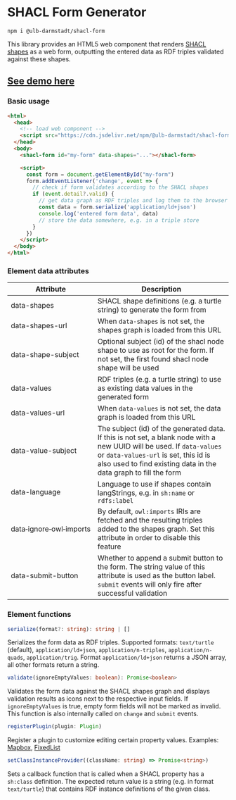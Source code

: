 # SHACL Form Generator

```
npm i @ulb-darmstadt/shacl-form
```

This library provides an HTML5 web component that renders [SHACL shapes](https://www.w3.org/TR/shacl/) as a web form, outputting the entered data as RDF triples validated against these shapes.

## [See demo here](https://ulb-darmstadt.github.io/shacl-form/)

### Basic usage
```html
<html>
  <head>
    <!-- load web component -->
    <script src="https://cdn.jsdelivr.net/npm/@ulb-darmstadt/shacl-form/dist/index.js" type="module"></script>
  </head>
  <body>
    <shacl-form id="my-form" data-shapes="..."></shacl-form>

    <script>
      const form = document.getElementById("my-form")
      form.addEventListener('change', event => {
        // check if form validates according to the SHACL shapes
        if (event.detail?.valid) {
          // get data graph as RDF triples and log them to the browser console
          const data = form.serialize('application/ld+json') 
          console.log('entered form data', data)
          // store the data somewhere, e.g. in a triple store
        }
      })
    </script>
  </body>
</html>
```

### Element data attributes
Attribute | Description
---|---
data-shapes | SHACL shape definitions (e.g. a turtle string) to generate the form from
data-shapes-url | When `data-shapes` is not set, the shapes graph is loaded from this URL
data-shape-subject | Optional subject (id) of the shacl node shape to use as root for the form. If not set, the first found shacl node shape will be used
data-values | RDF triples (e.g. a turtle string) to use as existing data values in the generated form
data-values-url | When `data-values` is not set, the data graph is loaded from this URL
data-value-subject | The subject (id) of the generated data. If this is not set, a blank node with a new UUID will be used. If `data-values` or `data-values-url` is set, this id is also used to find existing data in the data graph to fill the form
data-language | Language to use if shapes contain langStrings, e.g. in `sh:name` or `rdfs:label`
data&#x2011;ignore&#x2011;owl&#x2011;imports | By default, `owl:imports` IRIs are fetched and the resulting triples added to the shapes graph. Set this attribute in order to disable this feature
data-submit-button | Whether to append a submit button to the form. The string value of this attribute is used as the button label. `submit` events will only fire after successful validation

### Element functions
```typescript
serialize(format?: string): string | []
```

Serializes the form data as RDF triples. Supported formats:  `text/turtle` (default), `application/ld+json`, `application/n-triples`, `application/n-quads`, `application/trig`. Format `application/ld+json` returns a JSON array, all other formats return a string.

```typescript
validate(ignoreEmptyValues: boolean): Promise<boolean>
```
Validates the form data against the SHACL shapes graph and displays validation results as icons next to the respective input fields. If `ignoreEmptyValues` is true, empty form fields will not be marked as invalid. This function is also internally called on `change` and `submit` events.

```typescript
registerPlugin(plugin: Plugin)
```
Register a plugin to customize editing certain property values. Examples: [Mapbox](./src/plugins/mapbox.ts), [FixedList](./src/plugins/fixed-list.ts)

```typescript
setClassInstanceProvider((className: string) => Promise<string>)
```
Sets a callback function that is called when a SHACL property has a `sh:class` definition. The expected return value is a string (e.g. in format `text/turtle`) that contains RDF instance definitions of the given class.

